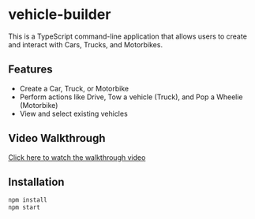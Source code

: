 # vehicle-builder

This is a TypeScript command-line application that allows users to create and interact with Cars, Trucks, and Motorbikes.

## Features
- Create a Car, Truck, or Motorbike
- Perform actions like Drive, Tow a vehicle (Truck), and Pop a Wheelie (Motorbike)
- View and select existing vehicles

## Video Walkthrough
[Click here to watch the walkthrough video](https://drive.google.com/file/d/1OQH1a58RPzVDLWM6RFF-QAoGNqbbh5nZ/view?usp=drive_link)

## Installation
```bash
npm install
npm start
